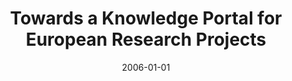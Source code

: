 ---
abstract: ''
authors:
- Marcin Davies
date: '2006-01-01'
featured: false
links:
- name: Publik
  url: https://publik.tuwien.ac.at/showentry.php?ID=140874&lang=2
publication_types:
- '7'
publishDate: '2006-01-01'
title: Towards a Knowledge Portal for European Research Projects
url_pdf: ''
---